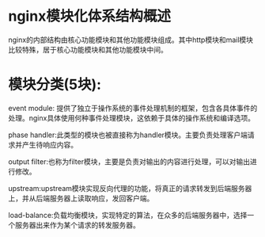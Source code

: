 # nginx模块化体系结构概述
nginx的内部结构由核心功能模块和其他功能模块组成。其中http模块和mail模块比较特殊，居于核心功能模块和其他功能模块中间。

# 模块分类(5块):
event module: 提供了独立于操作系统的事件处理机制的框架，包含各具体事件的处理。nginx具体使用何种事件处理模块，这依赖于具体的操作系统和编译选项。

phase handler:此类型的模块也被直接称为handler模块。主要负责处理客户端请求并产生待响应内容。

output filter:也称为filter模块，主要是负责对输出的内容进行处理，可以对输出进行修改。

upstream:upstream模块实现反向代理的功能，将真正的请求转发到后端服务器上，并从后端服务器上读取响应，发回客户端。

load-balance:负载均衡模块，实现特定的算法，在众多的后端服务器中，选择一个服务器出来作为某个请求的转发服务器。